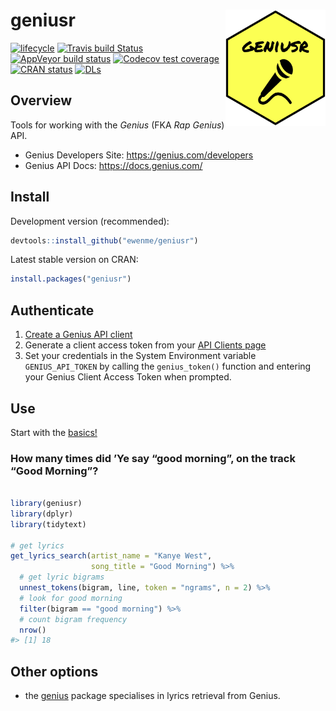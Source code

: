 
# geniusr <img src="man/figures/logo.png" width="160px" align="right" />

[![lifecycle](https://img.shields.io/badge/lifecycle-stable-green.svg)](https://www.tidyverse.org/lifecycle/#stable)
[![Travis build
Status](https://travis-ci.org/ewenme/geniusr.png)](https://travis-ci.org/ewenme/geniusr)
[![AppVeyor build
status](https://ci.appveyor.com/api/projects/status/github/ewenme/geniusr?branch=master&svg=true)](https://ci.appveyor.com/project/ewenme/geniusr)
[![Codecov test
coverage](https://codecov.io/gh/ewenme/geniusr/branch/master/graph/badge.svg)](https://codecov.io/gh/ewenme/geniusr?branch=master)
[![CRAN
status](https://www.r-pkg.org/badges/version/geniusr)](https://cran.r-project.org/package=geniusr)
[![DLs](http://cranlogs.r-pkg.org/badges/geniusr)](http://cran.rstudio.com/web/packages/geniusr/index.html)

## Overview

Tools for working with the *Genius* (FKA *Rap Genius*) API.

  - Genius Developers Site: <https://genius.com/developers>
  - Genius API Docs: <https://docs.genius.com/>

## Install

Development version (recommended):

``` r
devtools::install_github("ewenme/geniusr")
```

Latest stable version on CRAN:

``` r
install.packages("geniusr")
```

## Authenticate

1.  [Create a Genius API client](https://genius.com/api-clients/new)
2.  Generate a client access token from your [API Clients
    page](https://genius.com/api-clients)
3.  Set your credentials in the System Environment variable
    `GENIUS_API_TOKEN` by calling the `genius_token()` function and
    entering your Genius Client Access Token when prompted.

## Use

Start with the
[basics\!](https://ewenme.github.io/geniusr/articles/geniusr.html)

### How many times did ’Ye say “good morning”, on the track “Good Morning”?

``` r

library(geniusr)
library(dplyr)
library(tidytext)

# get lyrics
get_lyrics_search(artist_name = "Kanye West",
                  song_title = "Good Morning") %>% 
  # get lyric bigrams
  unnest_tokens(bigram, line, token = "ngrams", n = 2) %>%
  # look for good morning
  filter(bigram == "good morning") %>% 
  # count bigram frequency
  nrow()
#> [1] 18
```

## Other options

  - the [genius](https://github.com/JosiahParry/genius) package
    specialises in lyrics retrieval from Genius.
